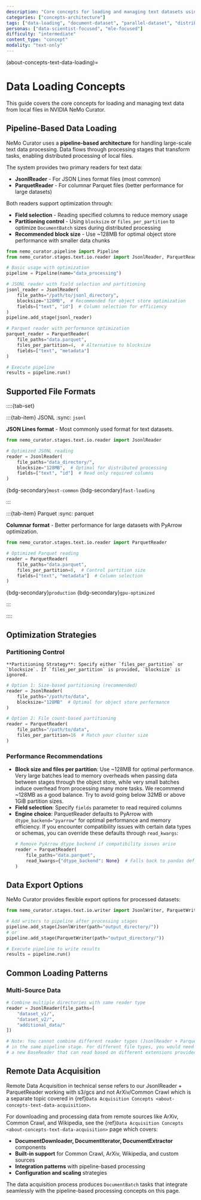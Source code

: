 ```yaml
---
description: "Core concepts for loading and managing text datasets using pipeline-based readers and DocumentBatch tasks"
categories: ["concepts-architecture"]
tags: ["data-loading", "document-dataset", "parallel-dataset", "distributed", "gpu-accelerated", "local-files"]
personas: ["data-scientist-focused", "mle-focused"]
difficulty: "intermediate"
content_type: "concept"
modality: "text-only"
---
```


(about-concepts-text-data-loading)=

# Data Loading Concepts

This guide covers the core concepts for loading and managing text data from local files in NVIDIA NeMo Curator.

## Pipeline-Based Data Loading

NeMo Curator uses a **pipeline-based architecture** for handling large-scale text data processing. Data flows through processing stages that transform tasks, enabling distributed processing of local files.

The system provides two primary readers for text data:

- **JsonlReader** - For JSON Lines format files (most common)
- **ParquetReader** - For columnar Parquet files (better performance for large datasets)

Both readers support optimization through:

- **Field selection** - Reading specified columns to reduce memory usage
- **Partitioning control** - Using `blocksize` or `files_per_partition` to optimize `DocumentBatch` sizes during distributed processing
- **Recommended block size** - Use ~128MB for optimal object store performance with smaller data chunks

```python
from nemo_curator.pipeline import Pipeline
from nemo_curator.stages.text.io.reader import JsonlReader, ParquetReader

# Basic usage with optimization
pipeline = Pipeline(name="data_processing")

# JSONL reader with field selection and partitioning
jsonl_reader = JsonlReader(
    file_paths="/path/to/jsonl_directory",
    blocksize="128MB",  # Recommended for object store optimization
    fields=["text", "id"]  # Column selection for efficiency
)
pipeline.add_stage(jsonl_reader)

# Parquet reader with performance optimization
parquet_reader = ParquetReader(
    file_paths="data.parquet",
    files_per_partition=4,  # Alternative to blocksize
    fields=["text", "metadata"]
)

# Execute pipeline
results = pipeline.run()
```

## Supported File Formats

::::{tab-set}

:::{tab-item} JSONL
:sync: `jsonl`

**JSON Lines format** - Most commonly used format for text datasets.

```python
from nemo_curator.stages.text.io.reader import JsonlReader

# Optimized JSONL reading
reader = JsonlReader(
    file_paths="data_directory/",
    blocksize="128MB",  # Optimal for distributed processing
    fields=["text", "id"]  # Read only required columns
)
```

{bdg-secondary}`most-common` {bdg-secondary}`fast-loading`

:::

:::{tab-item} Parquet
:sync: parquet

**Columnar format** - Better performance for large datasets with PyArrow optimization.

```python
from nemo_curator.stages.text.io.reader import ParquetReader

# Optimized Parquet reading
reader = ParquetReader(
    file_paths="data.parquet",
    files_per_partition=8,  # Control partition size
    fields=["text", "metadata"]  # Column selection
)
```

{bdg-secondary}`production` {bdg-secondary}`gpu-optimized`

:::

::::

## Optimization Strategies

### Partitioning Control

```{note}
**Partitioning Strategy**: Specify either `files_per_partition` or `blocksize`. If `files_per_partition` is provided, `blocksize` is ignored.
```

```python
# Option 1: Size-based partitioning (recommended)
reader = JsonlReader(
    file_paths="/path/to/data",
    blocksize="128MB"  # Optimal for object store performance
)

# Option 2: File count-based partitioning  
reader = ParquetReader(
    file_paths="/path/to/data",
    files_per_partition=16  # Match your cluster size
)
```

### Performance Recommendations

- **Block size and files per partition**: Use ~128MB for optimal performance. Very large batches lead to memory overheads when passing data between stages through the object store, while very small batches induce overhead from processing many more tasks. We recommend ~128MB as a good balance. Try to avoid going below 32MB or above 1GiB partition sizes.
- **Field selection**: Specify `fields` parameter to read required columns
- **Engine choice**: ParquetReader defaults to PyArrow with `dtype_backend="pyarrow"` for optimal performance and memory efficiency. If you encounter compatibility issues with certain data types or schemas, you can override these defaults through `read_kwargs`:
  ```python
  # Remove PyArrow dtype backend if compatibility issues arise
  reader = ParquetReader(
      file_paths="data.parquet",
      read_kwargs={"dtype_backend": None}  # Falls back to pandas default behavior
  )
  ```

## Data Export Options

NeMo Curator provides flexible export options for processed datasets:

```python
from nemo_curator.stages.text.io.writer import JsonlWriter, ParquetWriter

# Add writers to pipeline after processing stages
pipeline.add_stage(JsonlWriter(path="output_directory/"))
# or
pipeline.add_stage(ParquetWriter(path="output_directory/"))

# Execute pipeline to write results
results = pipeline.run()
```

## Common Loading Patterns

### Multi-Source Data

```python
# Combine multiple directories with same reader type
reader = JsonlReader(file_paths=[
    "dataset_v1/",
    "dataset_v2/", 
    "additional_data/"
])

# Note: You cannot combine different reader types (JsonlReader + ParquetReader) 
# in the same pipeline stage. For different file types, you would need to create 
# a new BaseReader that can read based on different extensions provided.
```

## Remote Data Acquisition

Remote Data Acquisition in technical sense refers to our JsonlReader + ParquetReader working with s3/gcs and not ArXiv/Common Crawl which is a separate topic covered in {ref}`Data Acquisition Concepts <about-concepts-text-data-acquisition>`.

For downloading and processing data from remote sources like ArXiv, Common Crawl, and Wikipedia, see the {ref}`Data Acquisition Concepts <about-concepts-text-data-acquisition>` page which covers:

- **DocumentDownloader, DocumentIterator, DocumentExtractor** components
- **Built-in support** for Common Crawl, ArXiv, Wikipedia, and custom sources  
- **Integration patterns** with pipeline-based processing
- **Configuration and scaling** strategies

The data acquisition process produces `DocumentBatch` tasks that integrate seamlessly with the pipeline-based processing concepts on this page.
